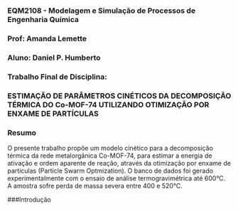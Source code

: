 ### EQM2108 - Modelagem e Simulação de Processos de Engenharia Química
### Prof: Amanda Lemette
### Aluno: Daniel P. Humberto
### Trabalho Final de Disciplina:
### ESTIMAÇÃO DE PARÂMETROS CINÉTICOS DA DECOMPOSIÇÃO TÉRMICA DO Co-MOF-74 UTILIZANDO OTIMIZAÇÃO POR ENXAME DE PARTÍCULAS

### Resumo

O presente trabalho propõe um modelo cinético para a decomposição térmica da rede metalorgânica Co-MOF-74, para estimar 
a energia de ativação e ordem aparente de reação, através da otimização por enxame de partículas (Particle Swarm Optmization). O banco de dados foi 
gerado experimentalmente com o ensaio de análise termogravimétrica até 600°C. A amostra sofre perda de massa severa entre 400 e 520°C.

###Introdução

